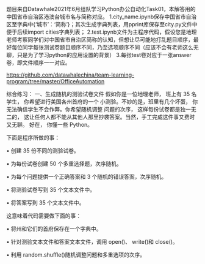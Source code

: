 题目来自Datawhale2021年6月组队学习Python办公自动化Task01，本解答用的中国省市自治区港澳台城市名与简称对应。
1.city_name.ipynb保存中国省市自治区至字典中{‘城市’：‘简称’}；其次生成字典列表，用pprint库保存至city.py文件中便于后续import cities字典列表；
2.test.ipynb文件为主程序代码，假设您是地理老师考察同学们对中国省市自治区简称的认知，但想让尽可能地打乱题目顺序，最好每位同学每张测试卷题目顺序不同，乃至选项顺序不同（应该不会有老师这么无聊，只是为了学习python的应用设置的背景）
3.每张test卷对应于一张answer卷，即文件顺序一一对应。

https://github.com/datawhalechina/team-learning-program/tree/master/OfficeAutomation

综合练习：
一、生成随机的测验试卷文件
假如你是一位地理老师， 班上有 35 名学生， 你希望进行美国各州首府的一个
小测验。不妙的是，班里有几个坏蛋， 你无法确信学生不会作弊。你希望随机调整
问题的次序， 这样每份试卷都是独一无二的， 这让任何人都不能从其他人那里抄袭答案。当然，手工完成这件事又费时又无聊。 好在， 你懂一些 Python。

下面是程序所做的事：

• 创建 35 份不同的测验试卷。

• 为每份试卷创建 50 个多重选择题，次序随机。

• 为每个问题提供一个正确答案和 3 个随机的错误答案，次序随机。

• 将测验试卷写到 35 个文本文件中。

• 将答案写到 35 个文本文件中。

这意味着代码需要做下面的事：

• 将州和它们的首府保存在一个字典中。

• 针对测验文本文件和答案文本文件，调用 open()、 write()和 close()。

• 利用 random.shuffle()随机调整问题和多重选项的次序。
